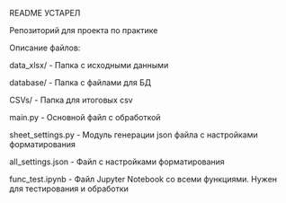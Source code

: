 
README УСТАРЕЛ

Репозиторий для проекта по практике

Описание файлов:

data_xlsx/ - Папка с исходными данными

database/ - Папка с файлами для БД

CSVs/ - Папка для итоговых csv

main.py - Основной файл с обработкой 

sheet_settings.py - Модуль генерации json файла c настройками форматирования

all_settings.json - Файл с настройками форматирования

func_test.ipynb - Файл Jupyter Notebook со всеми функциями. Нужен для тестирования и обработки 
